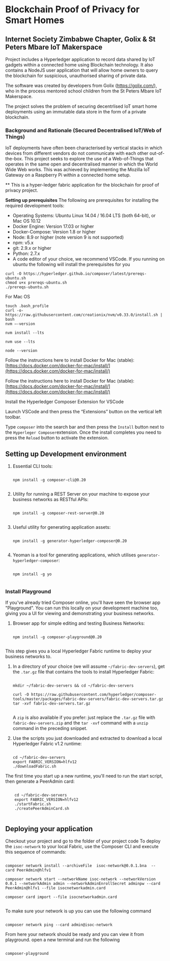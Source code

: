 # Blockchain Proof of Privacy for Smart Homes

## Internet Society Zimbabwe Chapter, Golix & St Peters Mbare IoT Makerspace

Project includes a Hyperledger application to record data shared by IoT gadgets within a connected home using Blockchain technology. It also contains a NodeJS user application that will allow home owners to query the blockchain for suspicious, unauthorised sharing of private data. 

The software was created by developers from Golix (https://golix.com/), who in the process mentored school children from the St Peters Mbare IoT Makerspace.

The project solves the problem of securing decentrlised IoT smart home deployments using an immutable data store in the form of a private blockchain. 

### Background and Rationale (Secured Decentralised IoT/Web of Things)
IoT deployments have often been characterised by vertical stacks in which devices from different vendors do not communicate with each other out-of-the-box. This project seeks to explore the use of a Web-of-Things that operates in the same open and decentralised manner in which the World Wide Web works. This was achieved by implementing the Mozilla IoT Gateway on a Raspberry Pi within a connected home setup. 

**
This is a hyper-ledger fabric application for the blockchain for proof of privacy project.

**Setting up prerequisites** 
The following are prerequisites for installing the required development tools:
-   Operating Systems: Ubuntu Linux 14.04 / 16.04 LTS (both 64-bit), or Mac OS 10.12
-   Docker Engine: Version 17.03 or higher
-   Docker-Compose: Version 1.8 or higher
-   Node: 8.9 or higher (note version 9 is not supported)
-   npm: v5.x
-   git: 2.9.x or higher
-   Python: 2.7.x
-   A code editor of your choice, we recommend VSCode.
If you running on ubuntu the following will install the prerequisites for you
```
curl -O https://hyperledger.github.io/composer/latest/prereqs-ubuntu.sh
chmod u+x prereqs-ubuntu.sh
./prereqs-ubuntu.sh
```
For Mac OS
```
touch .bash_profile
curl -o- https://raw.githubusercontent.com/creationix/nvm/v0.33.0/install.sh | bash
nvm —-version

nvm install --lts

nvm use --lts

node --version
```

Follow the instructions here to install Docker for Mac (stable): [https://docs.docker.com/docker-for-mac/install/](https://docs.docker.com/docker-for-mac/install/)

Follow the instructions here to install Docker for Mac (stable): [https://docs.docker.com/docker-for-mac/install/](https://docs.docker.com/docker-for-mac/install/)

 Install the Hyperledger Composer Extension for VSCode

Launch VSCode and then press the “Extensions” button on the vertical left toolbar.

Type  `composer`  into the search bar and then press the  `Install`  button next to the  `Hyperleger Composer`extension. Once the install completes you need to press the  `Reload`  button to activate the extension.

## Setting up Development environment
1.  Essential CLI tools:
    
    ```
    
    npm install -g composer-cli@0.20
    
    
    ```
    
2.  Utility for running a REST Server on your machine to expose your business networks as RESTful APIs:
    
    
    ```
    
    npm install -g composer-rest-server@0.20
    
    
    ```
    
3.  Useful utility for generating application assets:
    
    
    ```
    
    npm install -g generator-hyperledger-composer@0.20
    
    
    ```
    
4.  Yeoman is a tool for generating applications, which utilises  `generator-hyperledger-composer`:
     
    ```
    
    npm install -g yo
    
    
    ```
    
### Install Playground

If you've already tried Composer online, you'll have seen the browser app "Playground". You can run this locally on your development machine too, giving you a UI for viewing and demonstrating your business networks.

1.  Browser app for simple editing and testing Business Networks:
    
    
    ```
    
    npm install -g composer-playground@0.20
    
    
    ```

This step gives you a local Hyperledger Fabric runtime to deploy your business networks to.

1.  In a directory of your choice (we will assume  `~/fabric-dev-servers`), get the  `.tar.gz`  file that contains the tools to install Hyperledger Fabric:
    
    
    ```
    
    mkdir ~/fabric-dev-servers && cd ~/fabric-dev-servers
    
    curl -O https://raw.githubusercontent.com/hyperledger/composer-tools/master/packages/fabric-dev-servers/fabric-dev-servers.tar.gz
    tar -xvf fabric-dev-servers.tar.gz
    
    
    ```
    
    A  `zip`  is also available if you prefer: just replace the  `.tar.gz`  file with  `fabric-dev-servers.zip`  and the  `tar -xvf`  command with a  `unzip`  command in the preceding snippet.
    
2.  Use the scripts you just downloaded and extracted to download a local Hyperledger Fabric v1.2 runtime:
    
    
    ```
    
    cd ~/fabric-dev-servers
    export FABRIC_VERSION=hlfv12
    ./downloadFabric.sh
    
    ```
    

The first time you start up a new runtime, you'll need to run the start script, then generate a PeerAdmin card:



```

    cd ~/fabric-dev-servers
    export FABRIC_VERSION=hlfv12
    ./startFabric.sh
    ./createPeerAdminCard.sh
    
```
## Deploying your application

Checkout your project and go to the folder of your project code
To deploy the `isoc-network` to your local Fabric, use the Composer CLI and execute this sequence of commands:

```

composer network install --archiveFile  isoc-network@0.0.1.bna  -- card PeerAdmin@hlfv1

composer network start --networkName isoc-network --networkVersion 0.0.1 --networkAdmin admin --networkAdminEnrollSecret adminpw --card PeerAdmin@hlfv1 --file isocnetworkadmin.card

composer card import --file isocnetworkadmin.card


```

To make sure your network is up you can use the following command

```

composer network ping --card admin@isoc-network

```
From here your network should be ready and you can view it from playground.
open a new terminal and run the following 

```

composer-playground

```

